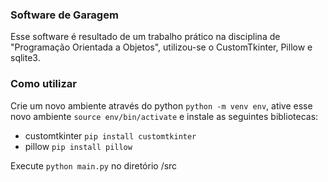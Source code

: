 ### Software de Garagem

Esse software é resultado de um trabalho prático na disciplina de
"Programação Orientada a Objetos", utilizou-se o CustomTkinter, Pillow e sqlite3.

### Como utilizar

Crie um novo ambiente através do python `python -m venv env`, ative esse novo
ambiente `source env/bin/activate` e instale as seguintes bibliotecas:

- customtkinter
  `pip install customtkinter`
- pillow
  `pip install pillow`

Execute `python main.py` no diretório /src
